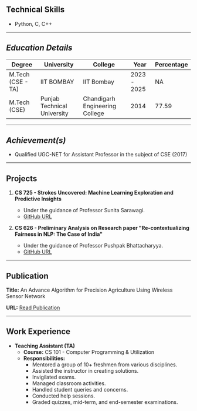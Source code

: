 ## Technical Skills 
- Python, C, C++
---
## ***Education Details***

| Degree             | University                | College                      | Year        | Percentage |
|--------------------|---------------------------|------------------------------|-------------|------------|
| M.Tech (CSE - TA)   | IIT BOMBAY                | IIT Bombay                   | 2023 - 2025 | NA         |
| M.Tech (CSE)       | Punjab Technical University| Chandigarh Engineering College| 2014        | 77.59      |

---
## ***Achievement(s)***

- Qualified UGC-NET for Assistant Professor in the subject of CSE (2017)
  
---
## Projects

1. **CS 725 - Strokes Uncovered: Machine Learning Exploration and Predictive Insights**
   - Under the guidance of Professor Sunita Sarawagi.
   - [GitHub URL](https://github.com/arnavcse/Project-725)
    

2. **CS 626 - Preliminary Analysis on Research paper "Re-contextualizing Fairness in NLP: The Case of India"**
   - Under the guidance of Professor Pushpak Bhattacharyya.
   - [GitHub URL](https://github.com/arnavcse/NLP-Project)
---
## Publication

**Title:**
An Advance Algorithm for Precision Agriculture Using Wireless Sensor Network

**URL:**
[Read Publication](https://www.researchgate.net/publication/274678567_AN_ADVANCE_ALGORITHM_FOR_PRECISION_AGRICULTURE_USING_WIRELESS_SENSOR_NETWORK)

---
## Work Experience

- **Teaching Assistant (TA)**
  - **Course:** CS 101 - Computer Programming & Utilization
  - **Responsibilities:**
    - Mentored a group of 10+ freshmen from various disciplines.
    - Assisted the instructor in creating solutions.
    - Invigilated exams.
    - Managed classroom activities.
    - Handled student queries and concerns.
    - Conducted help sessions.
    - Graded quizzes, mid-term, and end-semester examinations.







